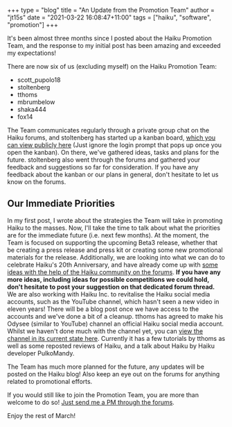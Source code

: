 +++
type = "blog"
title = "An Update from the Promotion Team"
author = "jt15s"
date = "2021-03-22 16:08:47+11:00"
tags = ["haiku", "software", "promotion"]
+++

It's been almost three months since I posted about the Haiku Promotion Team, and the response to my initial post has been amazing and exceeded my expectations!

There are now six of us (excluding myself) on the Haiku Promotion Team:
* scott_pupolo18
* stoltenberg
* tthoms
* mbrumbelow
* shaka444
* fox14

The Team communicates regularly through a private group chat on the Haiku forums, and stoltenberg has started up a kanban board, [which you can view publicly here](https://stoltenhoff.sandcats.io/shared/54D5fg2wyv1Z3b0UZgkQp3GOZrVBtno-OyCOyqb1gmm/b/sandstorm/libreboard) (Just ignore the login prompt that pops up once you open the kanban). On there, we've gathered ideas, tasks and plans for the future. stoltenberg also went through the forums and gathered your feedback and suggestions so far for consideration. If you have any feedback about the kanban or our plans in general, don't hesitate to let us know on the forums.

## Our Immediate Priorities
In my first post, I wrote about the strategies the Team will take in promoting Haiku to the masses. Now, I'll take the time to talk about what the priorities are for the immediate future (i.e. next few months).
At the moment, the Team is focused on supporting the upcoming Beta3 release, whether that be creating a press release and press kit or creating some new promotional materials for the release.
Additionally, we are looking into what we can do to celebrate Haiku's 20th Anniversary, and have already come up with [some ideas with the help of the Haiku community on the forums](https://discuss.haiku-os.org/t/20-years-of-haiku/10372/). **If you have any more ideas, including ideas for possible competitions we could hold, don't hesitate to post your suggestion on that dedicated forum thread.**
We are also working with Haiku Inc. to revitalise the Haiku social media accounts, such as the YouTube channel, which hasn't seen a new video in eleven years! There will be a blog post once we have access to the accounts and we've done a bit of a cleanup. tthoms has agreed to make his Odysee (similar to YouTube) channel an official Haiku social media account. Whilst we haven't done much with the channel yet, you can [view the channel in its current state here](https://odysee.com/@HaikuOSChannel:d307eb93117b1e3933b1f1023e673ec71fcb5f81). Currently it has a few tutorials by tthoms as well as some reposted reviews of Haiku, and a talk about Haiku by Haiku developer PulkoMandy.

The Team has much more planned for the future, any updates will be posted on the Haiku blog! Also keep an eye out on the forums for anything related to promotional efforts.

If you would still like to join the Promotion Team, you are more than welcome to do so! [Just send me a PM through the forums](https://discuss.haiku-os.org/u/jt15s).

Enjoy the rest of March!
